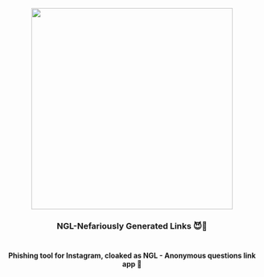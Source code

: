 <p align="center">
  <img width="400px" src="https://raw.githubusercontent.com/gsrhax/NGL-Not-Good-Links/main/imgs/ngl-phish.png"/>
  <h3 align="center">
    <strong>NGL-Nefariously Generated Links 😈🔗</strong><br/><br>
    <h4 align="center">Phishing tool for Instagram, cloaked as NGL - Anonymous questions link app 😬</h4>
  </h3><br/>
</p>
